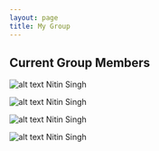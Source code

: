 ```yaml
---
layout: page
title: My Group
---
```


## Current Group Members 

![alt text](https://qph.ec.quoracdn.net/main-thumb-7879538-200-jzawrhmozaqnuoutwnewvabillfruxga.jpeg "Logo Title Text 1") Nitin  Singh

![alt text](https://0.academia-photos.com/26778849/7473586/8396929/s200_scott.waitukaitis.jpg_oh_40e83c56e0804fa5413ca26d825f0033_oe_554e8232___gda___1434369997_d79ab30816d72c47dbe4f3041b2de0d5 "Logo Title Text 1") Nitin  Singh

![alt text](http://www.uva.nl/binaries/content/documents/personalpages/c/o/c.j.m.coulais/profilepicture/profilepicture/myprofile%3Aimage?1487348739325 "Logo Title Text 1") Nitin  Singh

![alt text](https://media.licdn.com/mpr/mpr/shrinknp_200_200/AAEAAQAAAAAAAAc2AAAAJDQwNTgyZGFjLWYzOTQtNDA1Yy1iNjVkLThiZDAxZjc3ZGY1OA.jpg "Logo Title Text 1") Nitin  Singh

